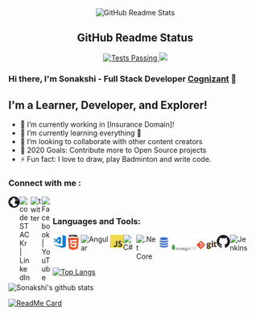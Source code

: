 <p align="center">
 <img width="100px" src="https://res.cloudinary.com/anuraghazra/image/upload/v1594908242/logo_ccswme.svg" align="center" alt="GitHub Readme Stats" />
 <h2 align="center">GitHub Readme Status</h2>
 <!-- <p align="center">Get dynamically generated GitHub stats on your readmes!</p> -->
</p>
  <p align="center">
    <a href="https://github.com/SonakshiRastogi/SonakshiRastogi/actions/new">
      <img alt="Tests Passing" src="https://github.com/anuraghazra/github-readme-stats/workflows/Test/badge.svg" />
    </a>
    <a href="https://codecov.io/gh/SonakshiRastogi">
      <img src="https://codecov.io/gh/anuraghazra/github-readme-stats/branch/master/graph/badge.svg" />
    </a>
  </p>

### Hi there, I'm Sonakshi - Full Stack Developer [Cognizant][website] 👋

## I'm a Learner, Developer, and Explorer!
- 🔭 I’m currently working in [Insurance Domain]!
- 🌱 I’m currently learning everything 🤣
- 👯 I’m looking to collaborate with other content creators
- 🥅 2020 Goals: Contribute more to Open Source projects
- ⚡ Fun fact: I love to draw, play Badminton and write code.

### Connect with me :
[<img align="left" alt="Linkdn" width="22px" src="https://raw.githubusercontent.com/iconic/open-iconic/master/svg/globe.svg" />][website]
[<img align="left" alt="codeSTACKr | LinkedIn" width="22px" src="https://cdn.jsdelivr.net/npm/simple-icons@v3/icons/linkedin.svg" />][linkedin]
[<img align="left" alt="twitter" width="22px" src="https://static01.nyt.com/images/2014/08/10/magazine/10wmt/10wmt-superJumbo-v4.jpg" />][twitter]
[<img align="left" alt="Facebook | YouTube" width="22px" src="https://upload.wikimedia.org/wikipedia/commons/thumb/0/05/Facebook_Logo_%282019%29.png/1024px-Facebook_Logo_%282019%29.png" />][Facebook]

<br />


### Languages and Tools:

[<img align="left" alt="Visual Studio Code" width="26px" src="https://raw.githubusercontent.com/github/explore/80688e429a7d4ef2fca1e82350fe8e3517d3494d/topics/visual-studio-code/visual-studio-code.png" />][VisualStudio]
[<img align="left" alt="HTML5" width="30px" src="https://raw.githubusercontent.com/github/explore/80688e429a7d4ef2fca1e82350fe8e3517d3494d/topics/html/html.png" />][HTML5] 
[<img align="left" alt="Angular" width="58px" src="https://repository-images.githubusercontent.com/24195339/87018c00-694b-11e9-8b5f-c34826306d36" />][Angular]
[<img align="left" alt="JavaScript" width="26px" src="https://raw.githubusercontent.com/github/explore/80688e429a7d4ef2fca1e82350fe8e3517d3494d/topics/javascript/javascript.png" />][Javascript]
<!--[<img align="left" alt="Python" width="26px" src="https://upload.wikimedia.org/wikipedia/commons/thumb/c/c3/Python-logo-notext.svg/768px-Python-logo-notext.svg.png" />][Python]-->
[<img align="left" alt="C#" width="26px" src="https://cdn.auth0.com/blog/native-csharp/logo.png" />][C#]
[<img align="left" alt=".Net Core" width="40px" src="https://timschreiber.com/img/asp-net-core-identity-with-patterns.jpg" />][.Net Core]
<!-- [<img align="left" alt="Node.js" width="26px" src="https://raw.githubusercontent.com/github/explore/80688e429a7d4ef2fca1e82350fe8e3517d3494d/topics/nodejs/nodejs.png" />][NodeJs] -->

[<img align="left" alt="SQL" width="30px" src="https://raw.githubusercontent.com/github/explore/80688e429a7d4ef2fca1e82350fe8e3517d3494d/topics/sql/sql.png" />][SQL]
[<img align="left" alt="MongoDB" width="50px" src="https://raw.githubusercontent.com/github/explore/80688e429a7d4ef2fca1e82350fe8e3517d3494d/topics/mongodb/mongodb.png" />][MongoDb]
[<img align="left" alt="Git" width="40px" src="https://raw.githubusercontent.com/github/explore/80688e429a7d4ef2fca1e82350fe8e3517d3494d/topics/git/git.png" />][Git]
[<img align="left" alt="GitHub" width="26px" src="https://raw.githubusercontent.com/github/explore/78df643247d429f6cc873026c0622819ad797942/topics/github/github.png" />][Github]
[<img align="left" alt="Jenkins" width="40px" src="https://www.pngitem.com/pimgs/m/441-4419397_jenkins-logo-png-transparent-png.png" />][Jenkins]
<!--[<img align="left" alt="Teamcity" width="32px" src="https://upload.wikimedia.org/wikipedia/commons/thumb/8/86/Teamcity_Logo.png/1200px-Teamcity_Logo.png" />][Teamcity]-->

<br />
<br />
<br />



[![Top Langs](https://github-readme-stats.vercel.app/api/top-langs/?username=SonakshiRastogi&layout=compact)](https://github.com/SonakshiRastogi/SonakshiRastogi)
<br />


<!-- ![Sonakshi's github stats](https://github-readme-stats.vercel.app/api?username=ER-Sonakshirepository&count_private=true) -->


![Sonakshi's github stats](https://github-readme-stats.vercel.app/api?username=SonakshiRastogi&show_icons=true&theme=radical)

[![ReadMe Card](https://github-readme-stats.vercel.app/api/pin/?username=SonakshiRastogi&repo=SonakshiRastogi)](https://github.com/SonakshiRastogi/SonakshiRastogi)

<!-- <img align="left" alt="Sonakshi's github stats" src="https://github-readme-stats.codestackr.vercel.app/api?username=SonakshiRastogi&show_icons=true&hide_border=true" /> -->

<!-- [![Top Langs](https://github-readme-stats.vercel.app/api/top-langs/?username=SonakshiRastogi)](https://github.com/SonakshiRastogi/SonakshiRastogi) -->

[website]: https://www.linkedin.com/in/sonakshi-rastogi-369733147/
[twitter]: https://twitter.com/RastogiSonakshi
[Facebook]: https://www.facebook.com/profile.php?id=100005757288455
[Python]: https://docs.python.org/3/tutorial/
[linkedin]: https://www.linkedin.com/in/sonakshi-rastogi-369733147/
[VisualStudio]:https://code.visualstudio.com/docs/getstarted/introvideos
[HTML5]: https://www.w3schools.com/html/
[cssplaylist]:https://www.w3schools.com/css/
[Angular]:https://angular.io/
[Javascript]:https://www.w3schools.com/js/
[reactplaylist]: https://www.youtube.com/playlist?list=PLkwxH9e_vrAK4TdffpxKY3QGyHCpxFcQ0
[C#]: https://cdn.auth0.com/blog/native-csharp/logo.png
[.net core]: https://upload.wikimedia.org/wikipedia/commons/thumb/e/ee/.NET_Core_Logo.svg/1200px-.NET_Core_Logo.svg.png
[Groovy]:https://groovy-lang.org/documentation.html
[NodeJs]:https://www.w3schools.com/nodejs/nodejs_intro.asp
[Sql]: https://www.w3schools.com/sql/
[MySql]:https://www.tutorialspoint.com/mysql/index.htm
[MongoDb]:https://www.tutorialspoint.com/mongodb/index.htm
[Git]:https://www.tutorialspoint.com/git/index.htm
[Github]:https://guides.github.com/activities/hello-world/
[Jenkins]:https://www.tutorialspoint.com/jenkins/index.htm
[Teamcity]:https://www.tutorialspoint.com/continuous_integration/continuous_integration_creating_project_teamcity.htm
